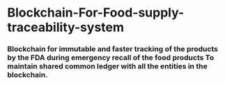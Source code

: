 # Blockchain-For-Food-supply-traceability-system
<html>
  <head>
  </head>
  <body>
<h3>Blockchain for immutable and faster tracking of the products by the FDA 
during emergency recall of the food products  
  To maintain shared common ledger with all the entities in the blockchain.</h3>
  </body>
  </html>
